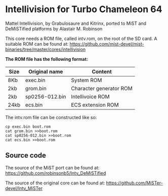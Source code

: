 # Intellivision for Turbo Chameleon 64

Mattel Intellivision, by Grabulosaure and Kitrinx,
ported to MiST and DeMiSTified platforms by Alastair M. Robinson

This core needs a ROM file, called intv.rom, on the root of the SD card.
A suitable ROM can be found at:
https://github.com/mist-devel/mist-binaries/tree/master/cores/intellivision

**The ROM file has the following format:**

Size | Original name  | Content
-----|----------------|--------------------
8Kb  | exec.bin       | System ROM
2kb  | grom.bin       | Character generator ROM
2kb  | sp0256-012.bin | Intellivoice ROM
24kb | ecs.bin        | ECS extension ROM

The intv.rom file can be constructed like so:
```
cp exec.bin boot.rom
cat grom.bin >>boot.rom
cat sp0256-012.bin >>boot.rom
cat ecs.bin >>boot.rom
```

## Source code

The source of the MiST port can be found at: https://github.com/robinsonb5/Intv_DeMiSTified

The source of the original core can be found at: https://github.com/MiSTer-devel/Intv_MiSTer

